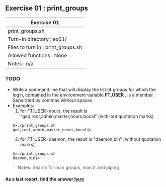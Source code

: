 ## Exercise 01 : print_groups

|               Exercise 01             |
|---------------------------------------|
|             print_groups.sh           |
| Turn-in directory : ex01/             |
| Files to turn in : print_groups.sh    |
| Allowed functions : None              |
| Notes : n/a                           |


### TODO

* Write a command line that will display the list of groups for which the login,
contained in the environment variable **FT_USER** , is a member. Separated by
commas without spaces.
* Examples:
	1. for FT_USER=nours, the result is "god,root,admin,master,nours,bocal"
	(with-out quotation marks)
	```
	$>./print_groups.sh
	god,root,admin,master,nours,bocal$>
	```
	2. for FT_USER=daemon, the result is "daemon,bin" (without quotation marks)
	```
	$>./print_groups.sh
	daemon,bin$>
	```

> Notes: Search for man groups, man tr and piping

#### As a last resort, find the answer [here](https://github.com/idevHive/42/blob/master/Piscines/C/Day01/answers/ex01/README.md)
